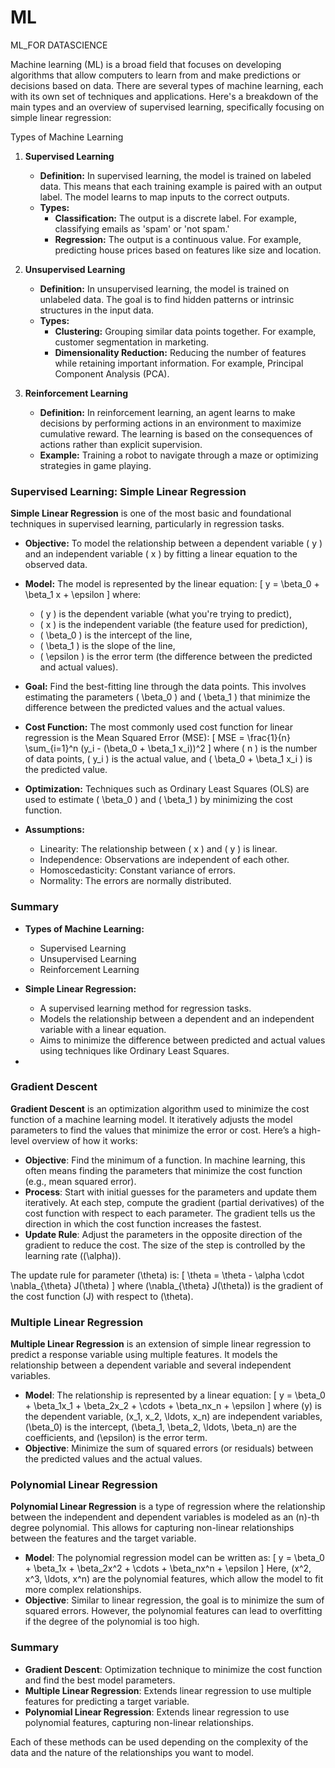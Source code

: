 # ML
ML_FOR DATASCIENCE

Machine learning (ML) is a broad field that focuses on developing algorithms that allow computers to learn from and make predictions or decisions based on data. There are several types of machine learning, each with its own set of techniques and applications. Here's a breakdown of the main types and an overview of supervised learning, specifically focusing on simple linear regression:

 Types of Machine Learning

1. **Supervised Learning**
   - **Definition:** In supervised learning, the model is trained on labeled data. This means that each training example is paired with an output label. The model learns to map inputs to the correct outputs.
   - **Types:**
     - **Classification:** The output is a discrete label. For example, classifying emails as 'spam' or 'not spam.'
     - **Regression:** The output is a continuous value. For example, predicting house prices based on features like size and location.

2. **Unsupervised Learning**
   - **Definition:** In unsupervised learning, the model is trained on unlabeled data. The goal is to find hidden patterns or intrinsic structures in the input data.
   - **Types:**
     - **Clustering:** Grouping similar data points together. For example, customer segmentation in marketing.
     - **Dimensionality Reduction:** Reducing the number of features while retaining important information. For example, Principal Component Analysis (PCA).


3. **Reinforcement Learning**
   - **Definition:** In reinforcement learning, an agent learns to make decisions by performing actions in an environment to maximize cumulative reward. The learning is based on the consequences of actions rather than explicit supervision.
   - **Example:** Training a robot to navigate through a maze or optimizing strategies in game playing.

### Supervised Learning: Simple Linear Regression

**Simple Linear Regression** is one of the most basic and foundational techniques in supervised learning, particularly in regression tasks.

- **Objective:** To model the relationship between a dependent variable \( y \) and an independent variable \( x \) by fitting a linear equation to the observed data.

- **Model:** The model is represented by the linear equation:
  \[
  y = \beta_0 + \beta_1 x + \epsilon
  \]
  where:
  - \( y \) is the dependent variable (what you're trying to predict),
  - \( x \) is the independent variable (the feature used for prediction),
  - \( \beta_0 \) is the intercept of the line,
  - \( \beta_1 \) is the slope of the line,
  - \( \epsilon \) is the error term (the difference between the predicted and actual values).

- **Goal:** Find the best-fitting line through the data points. This involves estimating the parameters \( \beta_0 \) and \( \beta_1 \) that minimize the difference between the predicted values and the actual values.

- **Cost Function:** The most commonly used cost function for linear regression is the Mean Squared Error (MSE):
  \[
  MSE = \frac{1}{n} \sum_{i=1}^n (y_i - (\beta_0 + \beta_1 x_i))^2
  \]
  where \( n \) is the number of data points, \( y_i \) is the actual value, and \( \beta_0 + \beta_1 x_i \) is the predicted value.

- **Optimization:** Techniques such as Ordinary Least Squares (OLS) are used to estimate \( \beta_0 \) and \( \beta_1 \) by minimizing the cost function.

- **Assumptions:**
  - Linearity: The relationship between \( x \) and \( y \) is linear.
  - Independence: Observations are independent of each other.
  - Homoscedasticity: Constant variance of errors.
  - Normality: The errors are normally distributed.

### Summary

- **Types of Machine Learning:**
  - Supervised Learning
  - Unsupervised Learning
  - Reinforcement Learning

- **Simple Linear Regression:**
  - A supervised learning method for regression tasks.
  - Models the relationship between a dependent and an independent variable with a linear equation.
  - Aims to minimize the difference between predicted and actual values using techniques like Ordinary Least Squares.
 
- 
###  Gradient Descent

**Gradient Descent** is an optimization algorithm used to minimize the cost function of a machine learning model. It iteratively adjusts the model parameters to find the values that minimize the error or cost. Here’s a high-level overview of how it works:

- **Objective**: Find the minimum of a function. In machine learning, this often means finding the parameters that minimize the cost function (e.g., mean squared error).
- **Process**: Start with initial guesses for the parameters and update them iteratively. At each step, compute the gradient (partial derivatives) of the cost function with respect to each parameter. The gradient tells us the direction in which the cost function increases the fastest.
- **Update Rule**: Adjust the parameters in the opposite direction of the gradient to reduce the cost. The size of the step is controlled by the learning rate (\(\alpha\)).

The update rule for parameter \(\theta\) is:
\[ \theta = \theta - \alpha \cdot \nabla_{\theta} J(\theta) \]
where \(\nabla_{\theta} J(\theta)\) is the gradient of the cost function \(J\) with respect to \(\theta\).

###  Multiple Linear Regression

**Multiple Linear Regression** is an extension of simple linear regression to predict a response variable using multiple features. It models the relationship between a dependent variable and several independent variables.

- **Model**: The relationship is represented by a linear equation:
  \[ y = \beta_0 + \beta_1x_1 + \beta_2x_2 + \cdots + \beta_nx_n + \epsilon \]
  where \(y\) is the dependent variable, \(x_1, x_2, \ldots, x_n\) are independent variables, \(\beta_0\) is the intercept, \(\beta_1, \beta_2, \ldots, \beta_n\) are the coefficients, and \(\epsilon\) is the error term.
- **Objective**: Minimize the sum of squared errors (or residuals) between the predicted values and the actual values.

###  Polynomial Linear Regression

**Polynomial Linear Regression** is a type of regression where the relationship between the independent and dependent variables is modeled as an \(n\)-th degree polynomial. This allows for capturing non-linear relationships between the features and the target variable.

- **Model**: The polynomial regression model can be written as:
  \[ y = \beta_0 + \beta_1x + \beta_2x^2 + \cdots + \beta_nx^n + \epsilon \]
  Here, \(x^2, x^3, \ldots, x^n\) are the polynomial features, which allow the model to fit more complex relationships.
- **Objective**: Similar to linear regression, the goal is to minimize the sum of squared errors. However, the polynomial features can lead to overfitting if the degree of the polynomial is too high.

### Summary

- **Gradient Descent**: Optimization technique to minimize the cost function and find the best model parameters.
- **Multiple Linear Regression**: Extends linear regression to use multiple features for predicting a target variable.
- **Polynomial Linear Regression**: Extends linear regression to use polynomial features, capturing non-linear relationships.

Each of these methods can be used depending on the complexity of the data and the nature of the relationships you want to model.
